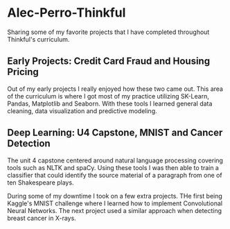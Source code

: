 # Alec-Perro-Thinkful
Sharing some of my favorite projects that I have completed throughout Thinkful's curriculum.

## Early Projects: Credit Card Fraud and Housing Pricing
Out of my early projects I really enjoyed how these two came out. This area of the curriculum is where I got most of my practice utilizing SK-Learn, Pandas, Matplotlib and Seaborn. With these tools I learned general data cleaning, data visualization and predictive modeling.

## Deep Learning: U4 Capstone, MNIST and Cancer Detection
The unit 4 capstone centered around natural language processing covering tools such as NLTK and spaCy. Using these tools I was then able to train a classifier that could identify the source material of a paragraph from one of ten Shakespeare plays.

During some of my downtime I took on a few extra projects. THe first being Kaggle's MNIST challenge where I learned how to implement Convolutional Neural Networks. The next project used a similar approach when detecting breast cancer in X-rays.
